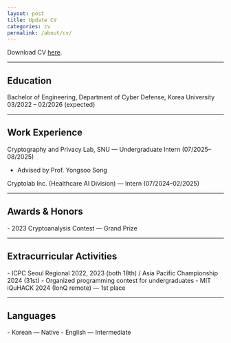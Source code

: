 ```yaml
---
layout: post
title: Update CV
categories: cv
permalink: /about/cv/
---
```



Download CV
<a href="{{ '/assets/cv/Hyeoncheol_Joo_CV.pdf' | relative_url }}" target="_blank" rel="noopener">here</a>.
<hr>
<h2>Education</h2>

Bachelor of Engineering, Department of Cyber Defense, Korea University  
03/2022 – 02/2026 (expected)
<hr>
<h2>Work Experience</h2>

Cryptography and Privacy Lab, SNU — Undergraduate Intern (07/2025–08/2025)  
- Advised by Prof. Yongsoo Song

Cryptolab Inc. (Healthcare AI Division) — Intern (07/2024–02/2025)
<hr>
<h2>Awards & Honors</h2>
- 2023 Cryptoanalysis Contest — Grand Prize
<hr>
<h2>Extracurricular Activities</h2>
- ICPC Seoul Regional 2022, 2023 (both 18th) / Asia Pacific Championship 2024 (31st)
- Organized programming contest for undergraduates
- MIT iQuHACK 2024 (IonQ remote) — 1st place
<hr>
<h2>Languages</h2>
- Korean — Native  
- English — Intermediate
